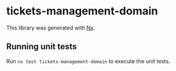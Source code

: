 # tickets-management-domain

This library was generated with [Nx](https://nx.dev).

## Running unit tests

Run `nx test tickets-management-domain` to execute the unit tests.
